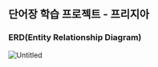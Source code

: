 ## 단어장 학습 프로젝트 - 프리지아

### ERD(Entity Relationship Diagram)
![Untitled](https://user-images.githubusercontent.com/81298415/212543870-a5c66c32-1b45-4d30-838d-2e06a07c675b.png)
